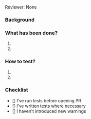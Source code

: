 Reviewer: None

### Background
<!-- What can this PR help ? -->

### What has been done?
1. 
2. 

### How to test?
1. 
2. 

### Checklist
<!-- Please make sure to check the following boxes by putting an x in the [ ] (don't: [x ], [ x], do: [x]) -->
- [] I've run tests before opening PR
- [] I've written tests where necessary
- [] I haven't introduced new warnings